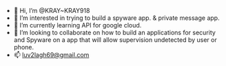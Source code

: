 - 👋 Hi, I’m @KRAY~KRAY918
- 👀 I’m interested in trying to build a spyware app. & private message app. 
- 🌱 I’m currently learning API for google cloud.
- 💞️ I’m looking to collaborate on how to build an applications for security and Spyware on a app that will allow supervision undetected by user or phone.  
- 📫 luv2lagh69@gmail.com
